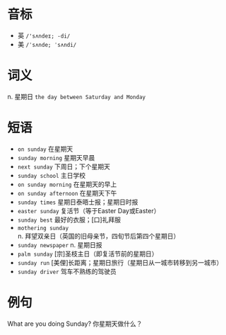 # 音标

- 英 `/'sʌndeɪ; -di/`
- 美 `/ˈsʌnde; ˈsʌndi/`

# 词义

n. 星期日
`the day between Saturday and Monday`

# 短语

- `on sunday` 在星期天
- `sunday morning` 星期天早晨
- `next sunday` 下周日；下个星期天
- `sunday school` 主日学校
- `on sunday morning` 在星期天的早上
- `on sunday afternoon` 在星期天下午
- `sunday times` 星期日泰晤士报；星期日时报
- `easter sunday` 复活节（等于Easter Day或Easter）
- `sunday best` 最好的衣服；[口]礼拜服
- `mothering sunday` n. 拜望双亲日（英国的旧母亲节，四旬节后第四个星期日）
- `sunday newspaper` n. 星期日报
- `palm sunday` [宗]圣枝主日（即复活节前的星期日）
- `sunday run` [美俚]长距离；星期日旅行（星期日从一城市转移到另一城市）
- `sunday driver` 驾车不熟练的驾驶员

# 例句

What are you doing Sunday?
你星期天做什么？


